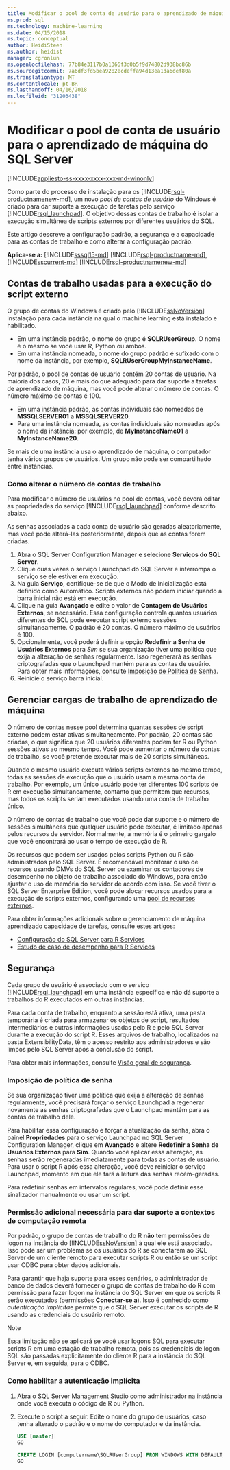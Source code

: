 ```yaml
---
title: Modificar o pool de conta de usuário para o aprendizado de máquina do SQL Server | Microsoft Docs
ms.prod: sql
ms.technology: machine-learning
ms.date: 04/15/2018
ms.topic: conceptual
author: HeidiSteen
ms.author: heidist
manager: cgronlun
ms.openlocfilehash: 77b84e3117b0a1366f3d0b5f9d74802d938bc86b
ms.sourcegitcommit: 7a6df3fd5bea9282ecdeffa94d13ea1da6def80a
ms.translationtype: MT
ms.contentlocale: pt-BR
ms.lasthandoff: 04/16/2018
ms.locfileid: "31203438"
---
```

# <a name="modify-the-user-account-pool-for-sql-server-machine-learning"></a>Modificar o pool de conta de usuário para o aprendizado de máquina do SQL Server
[!INCLUDE[appliesto-ss-xxxx-xxxx-xxx-md-winonly](../../includes/appliesto-ss-xxxx-xxxx-xxx-md-winonly.md)]

Como parte do processo de instalação para os [!INCLUDE[rsql-productnamenew-md](../../includes/rsql-productnamenew-md.md)], um novo *pool de contas de usuário* do Windows é criado para dar suporte à execução de tarefas pelo serviço [!INCLUDE[rsql_launchpad](../../includes/rsql-launchpad-md.md)]. O objetivo dessas contas de trabalho é isolar a execução simultânea de scripts externos por diferentes usuários do SQL.

Este artigo descreve a configuração padrão, a segurança e a capacidade para as contas de trabalho e como alterar a configuração padrão.

**Aplica-se a:** [!INCLUDE[sssql15-md](../../includes/sssql15-md.md)] [!INCLUDE[rsql-productname-md](../../includes/rsql-productname-md.md)], [!INCLUDE[sscurrent-md](../../includes/sscurrent-md.md)] [!INCLUDE[rsql-productnamenew-md](../../includes/rsql-productnamenew-md.md)]

## <a name="worker-accounts-used-for-external-script-execution"></a>Contas de trabalho usadas para a execução do script externo

O grupo de contas do Windows é criado pelo [!INCLUDE[ssNoVersion](../../includes/ssnoversion-md.md)] instalação para cada instância na qual o machine learning está instalado e habilitado.

-   Em uma instância padrão, o nome do grupo é **SQLRUserGroup**. O nome é o mesmo se você usar R, Python ou ambos.
-   Em uma instância nomeada, o nome do grupo padrão é sufixado com o nome da instância, por exemplo, **SQLRUserGroupMyInstanceName**.

Por padrão, o pool de contas de usuário contém 20 contas de usuário. Na maioria dos casos, 20 é mais do que adequado para dar suporte a tarefas de aprendizado de máquina, mas você pode alterar o número de contas. O número máximo de contas é 100.
-  Em uma instância padrão, as contas individuais são nomeadas de **MSSQLSERVER01** a **MSSQLSERVER20**.
-   Para uma instância nomeada, as contas individuais são nomeadas após o nome da instância: por exemplo, de **MyInstanceName01** a **MyInstanceName20**.

Se mais de uma instância usa o aprendizado de máquina, o computador tenha vários grupos de usuários. Um grupo não pode ser compartilhado entre instâncias.

### <a name = "HowToChangeGroup"> </a>Como alterar o número de contas de trabalho

Para modificar o número de usuários no pool de contas, você deverá editar as propriedades do serviço [!INCLUDE[rsql_launchpad](../../includes/rsql-launchpad-md.md)] conforme descrito abaixo.

As senhas associadas a cada conta de usuário são geradas aleatoriamente, mas você pode alterá-las posteriormente, depois que as contas forem criadas.

1. Abra o SQL Server Configuration Manager e selecione **Serviços do SQL Server**.
2. Clique duas vezes o serviço Launchpad do SQL Server e interrompa o serviço se ele estiver em execução.
3.  Na guia **Serviço**, certifique-se de que o Modo de Inicialização está definido como Automático. Scripts externos não podem iniciar quando a barra inicial não está em execução.
4.  Clique na guia **Avançado** e edite o valor de **Contagem de Usuários Externos**, se necessário. Essa configuração controla quantos usuários diferentes do SQL pode executar script externo sessões simultaneamente. O padrão é 20 contas. O número máximo de usuários é 100.
5. Opcionalmente, você poderá definir a opção **Redefinir a Senha de Usuários Externos** para _Sim_ se sua organização tiver uma política que exija a alteração de senhas regularmente. Isso regenerará as senhas criptografadas que o Launchpad mantém para as contas de usuário. Para obter mais informações, consulte [Imposição de Política de Senha](#bkmk_EnforcePolicy).
6.  Reinicie o serviço barra inicial.

## <a name="managing-machine-learning-workloads"></a>Gerenciar cargas de trabalho de aprendizado de máquina

O número de contas nesse pool determina quantas sessões de script externo podem estar ativas simultaneamente.  Por padrão, 20 contas são criadas, o que significa que 20 usuários diferentes podem ter R ou Python sessões ativas ao mesmo tempo. Você pode aumentar o número de contas de trabalho, se você pretende executar mais de 20 scripts simultâneas.

Quando o mesmo usuário executa vários scripts externos ao mesmo tempo, todas as sessões de execução que o usuário usam a mesma conta de trabalho. Por exemplo, um único usuário pode ter diferentes 100 scripts de R em execução simultaneamente, contanto que permitem que recursos, mas todos os scripts seriam executados usando uma conta de trabalho único.

O número de contas de trabalho que você pode dar suporte e o número de sessões simultâneas que qualquer usuário pode executar, é limitado apenas pelos recursos de servidor. Normalmente, a memória é o primeiro gargalo que você encontrará ao usar o tempo de execução de R.

Os recursos que podem ser usados pelos scripts Python ou R são administrados pelo SQL Server. É recomendável monitorar o uso de recursos usando DMVs do SQL Server ou examinar os contadores de desempenho no objeto de trabalho associado do Windows, para então ajustar o uso de memória do servidor de acordo com isso. Se você tiver o SQL Server Enterprise Edition, você pode alocar recursos usados para a execução de scripts externos, configurando uma [pool de recursos externos](../../advanced-analytics/r-services/how-to-create-a-resource-pool-for-r.md).

Para obter informações adicionais sobre o gerenciamento de máquina aprendizado capacidade de tarefas, consulte estes artigos:

- [Configuração do SQL Server para R Services](../../advanced-analytics/r/sql-server-configuration-r-services.md)
-  [Estudo de caso de desempenho para R Services](../../advanced-analytics/r/performance-case-study-r-services.md)

## <a name="security"></a>Segurança

Cada grupo de usuário é associado com o serviço [!INCLUDE[rsql_launchpad](../../includes/rsql-launchpad-md.md)] em uma instância específica e não dá suporte a trabalhos do R executados em outras instâncias.

Para cada conta de trabalho, enquanto a sessão está ativa, uma pasta temporária é criada para armazenar os objetos de script, resultados intermediários e outras informações usadas pelo R e pelo SQL Server durante a execução do script R. Esses arquivos de trabalho, localizados na pasta ExtensibilityData, têm o acesso restrito aos administradores e são limpos pelo SQL Server após a conclusão do script. 

Para obter mais informações, consulte [Visão geral de segurança](../../advanced-analytics/r-services/security-overview-sql-server-r.md).

### <a name="bkmk_EnforcePolicy"></a>Imposição de política de senha

Se sua organização tiver uma política que exija a alteração de senhas regularmente, você precisará forçar o serviço Launchpad a regenerar novamente as senhas criptografadas que o Launchpad mantém para as contas de trabalho dele.  

Para habilitar essa configuração e forçar a atualização da senha, abra o painel **Propriedades** para o serviço Launchpad no SQL Server Configuration Manager, clique em **Avançado** e altere **Redefinir a Senha de Usuários Externos** para **Sim**. Quando você aplicar essa alteração, as senhas serão regeneradas imediatamente para todas as contas de usuário. Para usar o script R após essa alteração, você deve reiniciar o serviço Launchpad, momento em que ele fará a leitura das senhas recém-geradas. 

Para redefinir senhas em intervalos regulares, você pode definir esse sinalizador manualmente ou usar um script.

### <a name="additional-permission-required-to-support-remote-compute-contexts"></a>Permissão adicional necessária para dar suporte a contextos de computação remota

Por padrão, o grupo de contas de trabalho do R **não** tem permissões de logon na instância do [!INCLUDE[ssNoVersion](../../includes/ssnoversion-md.md)] à qual ele está associado. Isso pode ser um problema se os usuários do R se conectarem ao SQL Server de um cliente remoto para executar scripts R ou então se um script usar ODBC para obter dados adicionais. 

Para garantir que haja suporte para esses cenários, o administrador de banco de dados deverá fornecer o grupo de contas de trabalho do R com permissão para fazer logon na instância do SQL Server em que os scripts R serão executados (permissões **Conectar-se a**). Isso é conhecido como *autenticação implícita*e permite que o SQL Server executar os scripts de R usando as credenciais do usuário remoto.

> [!NOTE]
> Essa limitação não se aplicará se você usar logons SQL para executar scripts R em uma estação de trabalho remota, pois as credenciais de logon SQL são passadas explicitamente do cliente R para a instância do SQL Server e, em seguida, para o ODBC.


### <a name="how-to-enable-implied-authentication"></a>Como habilitar a autenticação implícita

1. Abra o SQL Server Management Studio como administrador na instância onde você executa o código de R ou Python.

2. Execute o script a seguir. Edite o nome do grupo de usuários, caso tenha alterado o padrão e o nome do computador e da instância.

    ```sql
    USE [master]
    GO
    
    CREATE LOGIN [computername\SQLRUserGroup] FROM WINDOWS WITH DEFAULT_DATABASE=[master], DEFAULT_LANGUAGE=[language]
    GO
    ````

